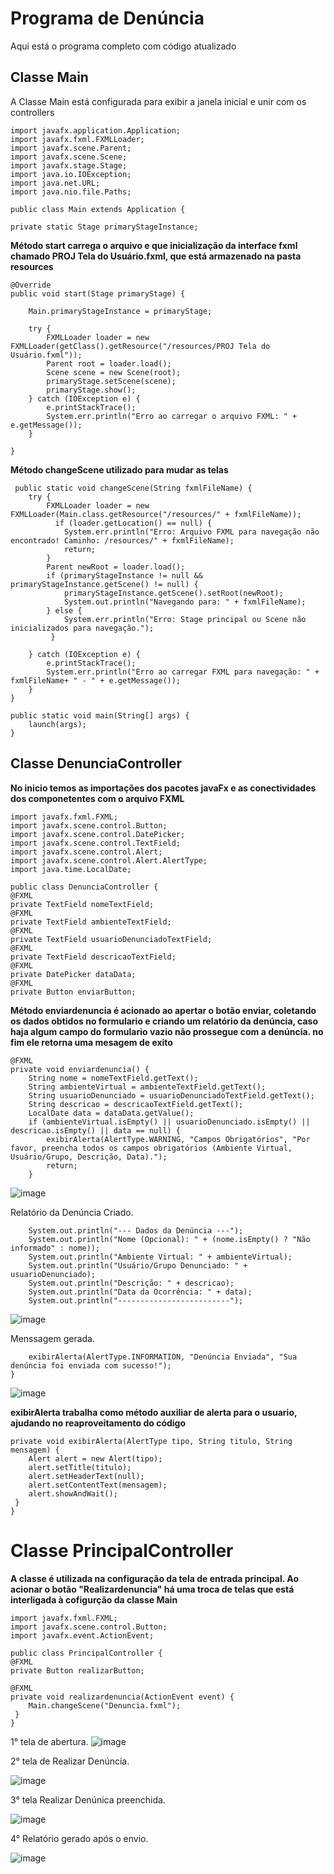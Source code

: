 # Programa de Denúncia 
Aqui está o programa completo com código atualizado

## Classe Main
A Classe Main está configurada para exibir a janela inicial e unir com os controllers 

    import javafx.application.Application;
    import javafx.fxml.FXMLLoader;
    import javafx.scene.Parent;
    import javafx.scene.Scene;
    import javafx.stage.Stage;
    import java.io.IOException;
    import java.net.URL;
    import java.nio.file.Paths;

    public class Main extends Application {
   
    private static Stage primaryStageInstance; 

**Método start carrega o arquivo e que inicialização da interface fxml chamado PROJ Tela do Usuário.fxml, que está armazenado na pasta resources**
  
    @Override
    public void start(Stage primaryStage) {

        Main.primaryStageInstance = primaryStage;
        
        try {
            FXMLLoader loader = new FXMLLoader(getClass().getResource("/resources/PROJ Tela do Usuário.fxml")); 
            Parent root = loader.load();
            Scene scene = new Scene(root);
            primaryStage.setScene(scene);
            primaryStage.show();
        } catch (IOException e) {
            e.printStackTrace();
            System.err.println("Erro ao carregar o arquivo FXML: " + e.getMessage());
        }
        
    }
    
  **Método changeScene utilizado para mudar as telas**
  
     public static void changeScene(String fxmlFileName) {
        try {
            FXMLLoader loader = new FXMLLoader(Main.class.getResource("/resources/" + fxmlFileName));
              if (loader.getLocation() == null) {
                System.err.println("Erro: Arquivo FXML para navegação não encontrado! Caminho: /resources/" + fxmlFileName);
                return;
            }
            Parent newRoot = loader.load();
            if (primaryStageInstance != null && primaryStageInstance.getScene() != null) {
                primaryStageInstance.getScene().setRoot(newRoot);
                System.out.println("Navegando para: " + fxmlFileName);
            } else {
                System.err.println("Erro: Stage principal ou Scene não inicializados para navegação.");
             }
             
        } catch (IOException e) {
            e.printStackTrace();
            System.err.println("Erro ao carregar FXML para navegação: " + fxmlFileName+ " - " + e.getMessage());
        }
    }
    
    public static void main(String[] args) {
        launch(args);
    }
## Classe DenunciaController  
   **No inicio temos as importações dos pacotes javaFx e as conectividades dos componetentes com o arquivo FXML**

    import javafx.fxml.FXML;
    import javafx.scene.control.Button;
    import javafx.scene.control.DatePicker;
    import javafx.scene.control.TextField;
    import javafx.scene.control.Alert; 
    import javafx.scene.control.Alert.AlertType;
    import java.time.LocalDate; 

    public class DenunciaController {
    @FXML
    private TextField nomeTextField; 
    @FXML
    private TextField ambienteTextField; 
    @FXML
    private TextField usuarioDenunciadoTextField; 
    @FXML
    private TextField descricaoTextField; 
    @FXML
    private DatePicker dataData; 
    @FXML
    private Button enviarButton; 
  **Método enviardenuncia é acionado ao apertar o botão enviar, coletando os dados obtidos no formulario e criando um relatório da denúncia, 
   caso haja algum campo do formulario vazio não prossegue com a denúncia. no fim ele retorna uma mesagem de exito**
   
    @FXML
    private void enviardenuncia() {
        String nome = nomeTextField.getText();
        String ambienteVirtual = ambienteTextField.getText();
        String usuarioDenunciado = usuarioDenunciadoTextField.getText();
        String descricao = descricaoTextField.getText();
        LocalDate data = dataData.getValue(); 
        if (ambienteVirtual.isEmpty() || usuarioDenunciado.isEmpty() || descricao.isEmpty() || data == null) {
            exibirAlerta(AlertType.WARNING, "Campos Obrigatórios", "Por favor, preencha todos os campos obrigatórios (Ambiente Virtual, Usuário/Grupo, Descrição, Data).");
            return; 
        }
  ![image](https://github.com/user-attachments/assets/90583799-a2f1-4a1d-a391-4bb667977db7)
  
  Relatório da Denúncia Criado.
 
        System.out.println("--- Dados da Denúncia ---");
        System.out.println("Nome (Opcional): " + (nome.isEmpty() ? "Não informado" : nome));
        System.out.println("Ambiente Virtual: " + ambienteVirtual);
        System.out.println("Usuário/Grupo Denunciado: " + usuarioDenunciado);
        System.out.println("Descrição: " + descricao);
        System.out.println("Data da Ocorrência: " + data);
        System.out.println("-------------------------");

   ![image](https://github.com/user-attachments/assets/366d03b3-38a7-41e3-968d-e2ce0644e3ad)
   
  Menssagem gerada.
    
        exibirAlerta(AlertType.INFORMATION, "Denúncia Enviada", "Sua denúncia foi enviada com sucesso!");    
    }
    
   ![image](https://github.com/user-attachments/assets/a41adc22-d995-47d1-81eb-291d59fe6889)

 **exibirAlerta trabalha como método auxiliar de alerta para o usuario, ajudando no reaproveitamento do código**
 
    private void exibirAlerta(AlertType tipo, String titulo, String mensagem) {
        Alert alert = new Alert(tipo);
        alert.setTitle(titulo);
        alert.setHeaderText(null); 
        alert.setContentText(mensagem);
        alert.showAndWait();
     }
    }

  # Classe PrincipalController 
  **A classe é utilizada na configuração da tela de entrada principal. Ao acionar o botão "Realizardenuncia" há uma troca de telas
  que está interligada à cofigurção da classe Main**

    import javafx.fxml.FXML;
    import javafx.scene.control.Button;
    import javafx.event.ActionEvent; 

    public class PrincipalController {
    @FXML
    private Button realizarButton; 
    
    @FXML
    private void realizardenuncia(ActionEvent event) {
        Main.changeScene("Denuncia.fxml"); 
     }
    }

  1° tela de abertura.
  ![image](https://github.com/user-attachments/assets/6fd9bfd0-5286-47eb-ace7-05977494cd90)

  2° tela de Realizar Denúncia.

  ![image](https://github.com/user-attachments/assets/ef59113f-9290-4ef9-a2c7-332b4e4b8bd7)

  3° tela Realizar Denúnica preenchida.

  ![image](https://github.com/user-attachments/assets/514ec5b1-e674-4dba-a544-5919d2f08efe)

  4° Relatório gerado após o envio.

  ![image](https://github.com/user-attachments/assets/6f97eaa2-0f28-456b-976a-11e085235b83)




